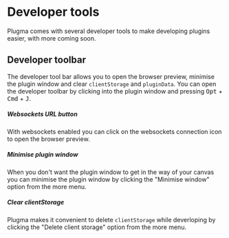 # Developer tools

Plugma comes with several developer tools to make developing plugins easier, with more coming soon.

## Developer toolbar

The developer tool bar allows you to open the browser preview, minimise the plugin window and clear `clientStorage` and `pluginData`. You can open the developer toolbar by clicking into the plugin window and pressing <kbd>Opt</kbd> + <kbd>Cmd</kbd> + <kbd>J</kbd>.

##### Websockets URL button

With websockets enabled you can click on the websockets connection icon to open the browser preview.

##### Minimise plugin window

When you don't want the plugin window to get in the way of your canvas you can minimise the plugin window by clicking the "Minimise window" option from the more menu.

##### Clear clientStorage

Plugma makes it convenient to delete `clientStorage` while deverloping by clicking the "Delete client storage" option from the more menu.
